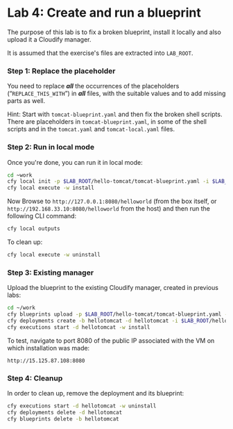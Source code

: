 # Lab 4: Create and run a blueprint

The purpose of this lab is to fix a broken blueprint, install it locally and also upload it a Cloudify manager.

It is assumed that the exercise's files are extracted into `LAB_ROOT`.

### Step 1: Replace the placeholder

You need to replace **_all_** the occurrences of the placeholders (“`REPLACE_THIS_WITH`”) in **_all_** files, with the suitable values and to add missing parts as well.

Hint: Start with `tomcat-blueprint.yaml` and then fix the broken shell scripts.
There are placeholders in `tomcat-blueprint.yaml`, in some of the shell scripts and in the `tomcat.yaml` and `tomcat-local.yaml` files.

### Step 2: Run in local mode

Once you're done, you can run it in local mode:

```bash
cd ~work
cfy local init -p $LAB_ROOT/hello-tomcat/tomcat-blueprint.yaml -i $LAB_ROOT/hello-tomcat/tomcat-local.yaml
cfy local execute -w install
```

Now Browse to `http://127.0.0.1:8080/helloworld` (from the box itself, or `http://192.168.33.10:8080/helloworld` from the host) and then run the following CLI command:

```bash
cfy local outputs
```

To clean up:

```bash
cfy local execute -w uninstall
```

### Step 3: Existing manager

Upload the blueprint to the existing Cloudify manager, created in previous labs:

```bash
cd ~/work
cfy blueprints upload -p $LAB_ROOT/hello-tomcat/tomcat-blueprint.yaml -b hellotomcat
cfy deployments create -b hellotomcat -d hellotomcat -i $LAB_ROOT/hello-tomcat/tomcat.yaml
cfy executions start -d hellotomcat -w install
```

To test, navigate to port 8080 of the public IP associated with the VM on which installation was made:

```
http://15.125.87.108:8080
```

### Step 4: Cleanup

In order to clean up, remove the deployment and its blueprint:

```bash
cfy executions start -d hellotomcat -w uninstall
cfy deployments delete -d hellotomcat
cfy blueprints delete -b hellotomcat
```